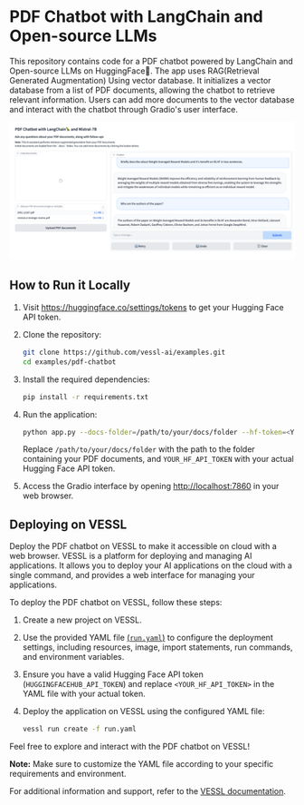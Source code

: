 # PDF Chatbot with LangChain and Open-source LLMs

This repository contains code for a PDF chatbot powered by LangChain and Open-source LLMs on HuggingFace🤗.
The app uses RAG(Retrieval Generated Augmentation) Using vector database. It initializes a vector database from a list of PDF documents, allowing the chatbot to retrieve relevant information. Users can add more documents to the vector database and interact with the chatbot through Gradio's user interface.

![screenshot](asset/screenshot.png)

## How to Run it Locally

1. Visit https://huggingface.co/settings/tokens to get your Hugging Face API token.

1. Clone the repository:

   ```bash
   git clone https://github.com/vessl-ai/examples.git
   cd examples/pdf-chatbot
   ```

1. Install the required dependencies:

   ```bash
   pip install -r requirements.txt
   ```

1. Run the application:

   ```bash
   python app.py --docs-folder=/path/to/your/docs/folder --hf-token=<YOUR_HF_API_TOKEN>
   ```

   Replace `/path/to/your/docs/folder` with the path to the folder containing your PDF documents, and `YOUR_HF_API_TOKEN` with your actual Hugging Face API token.

4. Access the Gradio interface by opening [http://localhost:7860](http://localhost:7860) in your web browser.

## Deploying on VESSL

Deploy the PDF chatbot on VESSL to make it accessible on cloud with a web browser. VESSL is a platform for deploying and managing AI applications. It allows you to deploy your AI applications on the cloud with a single command, and provides a web interface for managing your applications.

To deploy the PDF chatbot on VESSL, follow these steps:

1. Create a new project on VESSL.

2. Use the provided YAML file [(`run.yaml`)](./run.yaml) to configure the deployment settings, including resources, image, import statements, run commands, and environment variables.

3. Ensure you have a valid Hugging Face API token (`HUGGINGFACEHUB_API_TOKEN`) and replace `<YOUR_HF_API_TOKEN>` in the YAML file with your actual token.

4. Deploy the application on VESSL using the configured YAML file:

   ```bash
   vessl run create -f run.yaml
   ```

Feel free to explore and interact with the PDF chatbot on VESSL!

**Note:** Make sure to customize the YAML file according to your specific requirements and environment.

For additional information and support, refer to the [VESSL documentation](https://docs.vessl.ai/).
